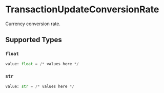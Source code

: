 # TransactionUpdateConversionRate

Currency conversion rate.


## Supported Types

### `float`

```python
value: float = /* values here */
```

### `str`

```python
value: str = /* values here */
```

